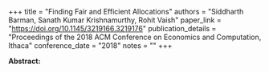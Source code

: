 +++
title = "Finding Fair and Efficient Allocations"
authors = "Siddharth Barman, Sanath Kumar Krishnamurthy, Rohit Vaish"
paper_link = "https://doi.org/10.1145/3219166.3219176"
publication_details = "Proceedings of the 2018 ACM Conference on Economics and Computation,  Ithaca"
conference_date = "2018"
notes = ""
+++

<b>Abstract:</b>
